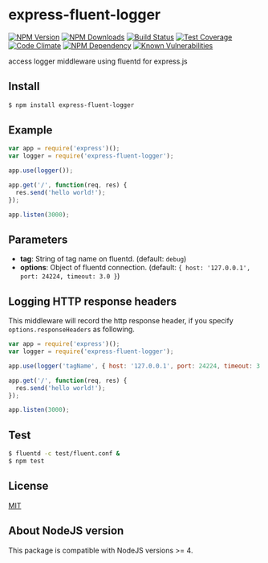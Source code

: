 # express-fluent-logger

[![NPM Version](https://img.shields.io/npm/v/express-fluent-logger.svg?style=flat)](https://npmjs.org/package/express-fluent-logger)
[![NPM Downloads](https://img.shields.io/npm/dm/express-fluent-logger.svg?style=flat)](https://npmjs.org/package/express-fluent-logger)
[![Build Status](https://travis-ci.org/stoshiya/express-fluent-logger.svg?branch=master)](https://travis-ci.org/stoshiya/express-fluent-logger)
[![Test Coverage](https://img.shields.io/coveralls/stoshiya/express-fluent-logger.svg?style=flat)](https://coveralls.io/r/stoshiya/express-fluent-logger?branch=master)
[![Code Climate](https://img.shields.io/codeclimate/github/stoshiya/express-fluent-logger.svg?style=flat)](https://codeclimate.com/github/stoshiya/express-fluent-logger)
[![NPM Dependency](https://img.shields.io/david/stoshiya/express-fluent-logger.svg?style=flat)](https://david-dm.org/stoshiya/express-fluent-logger)
[![Known Vulnerabilities](https://snyk.io/test/github/stoshiya/express-fluent-logger/badge.svg)](https://snyk.io/test/github/stoshiya/express-fluent-logger)

access logger middleware using fluentd for express.js

## Install
```sh
$ npm install express-fluent-logger
```

## Example
```js
var app = require('express')();
var logger = require('express-fluent-logger');

app.use(logger());

app.get('/', function(req, res) {
  res.send('hello world!');
});

app.listen(3000);
```

## Parameters
 - **tag**: String of tag name on fluentd. (default: `debug`)
 - **options**: Object of fluentd connection. (default: `{ host: '127.0.0.1', port: 24224, timeout: 3.0 }`)

## Logging HTTP response headers
This middleware will record the http response header, if you specify `options.responseHeaders` as following.
```js
var app = require('express')();
var logger = require('express-fluent-logger');

app.use(logger('tagName', { host: '127.0.0.1', port: 24224, timeout: 3.0, responseHeaders: ['x-userid'] }));

app.get('/', function(req, res) {
  res.send('hello world!');
});

app.listen(3000);

```

## Test
```sh
$ fluentd -c test/fluent.conf &
$ npm test
```

## License

[MIT](http://stoshiya.mit-license.org/2014)


## About NodeJS version

This package is compatible with NodeJS versions >= 4.

